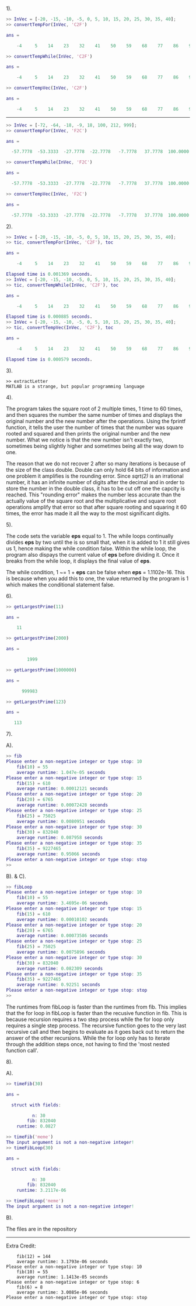 1).

```MATLAB
>> InVec = [-20, -15, -10, -5, 0, 5, 10, 15, 20, 25, 30, 35, 40];
>> convertTempFor(InVec, 'C2F')

ans =

    -4     5    14    23    32    41    50    59    68    77    86    95   104

>> convertTempWhile(InVec, 'C2F')

ans =

    -4     5    14    23    32    41    50    59    68    77    86    95   104

>> convertTempVec(InVec, 'C2F')

ans =

    -4     5    14    23    32    41    50    59    68    77    86    95   104
```

---

```MATLAB
>> InVec = [-72, -64, -18, -9, 18, 100, 212, 999];
>> convertTempFor(InVec, 'F2C')

ans =

  -57.7778  -53.3333  -27.7778  -22.7778   -7.7778   37.7778  100.0000  537.2222

>> convertTempWhile(InVec, 'F2C')

ans =

  -57.7778  -53.3333  -27.7778  -22.7778   -7.7778   37.7778  100.0000  537.2222

>> convertTempVec(InVec, 'F2C')

ans =

  -57.7778  -53.3333  -27.7778  -22.7778   -7.7778   37.7778  100.0000  537.2222
```

2).

```MATLAB
>> InVec = [-20, -15, -10, -5, 0, 5, 10, 15, 20, 25, 30, 35, 40];
>> tic, convertTempFor(InVec, 'C2F'), toc

ans =

    -4     5    14    23    32    41    50    59    68    77    86    95   104

Elapsed time is 0.001369 seconds.
>> InVec = [-20, -15, -10, -5, 0, 5, 10, 15, 20, 25, 30, 35, 40];
>> tic, convertTempWhile(InVec, 'C2F'), toc

ans =

    -4     5    14    23    32    41    50    59    68    77    86    95   104

Elapsed time is 0.000885 seconds.
>> InVec = [-20, -15, -10, -5, 0, 5, 10, 15, 20, 25, 30, 35, 40];
>> tic, convertTempVec(InVec, 'C2F'), toc

ans =

    -4     5    14    23    32    41    50    59    68    77    86    95   104

Elapsed time is 0.000579 seconds.
```

3).

```
>> extractLetter
MATLAB is a strange, but popular programming language
```

4).

The program takes the square root of 2 multiple times, 1 time to 60 times, and then squares the number the same number of times and displays the original number and the new number after the operations. Using the fprintf function, it tells the user the number of times that the number was square rooted and squared and then prints the original number and the new number. What we notice is that the new number isn't exactly two, sometimes being slightly higher and sometimes being all the way down to one.

The reason that we do not recover 2 after so many iterations is because of the size of the class double. Double can only hold 64 bits of information and one problem it amplifies is the rounding error. Since *sqrt(2)* is an irrational number, it has an infinite number of digits after the decimal and in order to store the number in the double class, it has to be cut off one the capcity is reached. This "rounding error" makes the number less accurate than the actually value of the square root and the multiplicative and square root operations amplify that error so that after square rooting and squaring it 60 times, the error has made it all the way to the most significant digits.

5).

The code sets the variable **eps** equal to 1. The while loops continually divides **eps** by two until the is so small that, when it is added to 1 it still gives us 1, hence making the while condition false. Within the while loop, the program also dispays the current value of **eps** before dividing it. Once it breaks from the while loop, it displays the final value of **eps**.

The while condition, 1 ~= 1 + **eps** can be false when **eps** = 1.1102e-16. This is because when you add this to one, the value returned by the program is 1 which makes the conditional statement false.

6).

```MATLAB
>> getLargestPrime(11)

ans =

    11

>> getLargestPrime(2000)

ans =

        1999

>> getLargestPrime(1000000)

ans =

      999983

>> getLargestPrime(123)

ans =

   113
```

7).

A).

```MATLAB
>> fib
Please enter a non-negative integer or type stop: 10
	fib(10) = 55
	average runtime: 1.047e-05 seconds
Please enter a non-negative integer or type stop: 15
	fib(15) = 610
	average runtime: 0.00012121 seconds
Please enter a non-negative integer or type stop: 20
	fib(20) = 6765
	average runtime: 0.00072428 seconds
Please enter a non-negative integer or type stop: 25
	fib(25) = 75025
	average runtime: 0.0080951 seconds
Please enter a non-negative integer or type stop: 30
	fib(30) = 832040
	average runtime: 0.087958 seconds
Please enter a non-negative integer or type stop: 35
	fib(35) = 9227465
	average runtime: 0.95066 seconds
Please enter a non-negative integer or type stop: stop
>>
```

B). & C).

```MATLAB
>> fibLoop
Please enter a non-negative integer or type stop: 10
	fib(10) = 55
	average runtime: 3.4695e-06 seconds
Please enter a non-negative integer or type stop: 15
	fib(15) = 610
	average runtime: 0.00010102 seconds
Please enter a non-negative integer or type stop: 20
	fib(20) = 6765
	average runtime: 0.00073586 seconds
Please enter a non-negative integer or type stop: 25
	fib(25) = 75025
	average runtime: 0.0075896 seconds
Please enter a non-negative integer or type stop: 30
	fib(30) = 832040
	average runtime: 0.082309 seconds
Please enter a non-negative integer or type stop: 35
	fib(35) = 9227465
	average runtime: 0.92251 seconds
Please enter a non-negative integer or type stop: stop
>> 
```

The runtimes from fibLoop is faster than the runtimes from fib. This implies that the for loop in fibLoop is faster than the recusive function in fib. This is because recursion requires a two step process while the for loop only requires a single step process. The recursive function goes to the very last recursive call and then begins to evaluate as it goes back out to return the answer of the other recursions. While the for loop only has to iterate through the addition steps once, not having to find the 'most nested function call'.

8).

A).

```MATLAB
>> timeFib(30)

ans = 

  struct with fields:

          n: 30
        fib: 832040
    runtime: 0.0827

>> timeFib('meme')
The input argument is not a non-negative integer!
>> timeFibLoop(30)

ans = 

  struct with fields:

          n: 30
        fib: 832040
    runtime: 3.2117e-06

>> timeFibLoop('meme')
The input argument is not a non-negative integer!
```

B). 

The files are in the repository

---

Extra Credit:

```Please enter a non-negative integer or type stop: 12
	fib(12) = 144
	average runtime: 3.1793e-06 seconds
Please enter a non-negative integer or type stop: 10
	fib(10) = 55
	average runtime: 1.1413e-05 seconds
Please enter a non-negative integer or type stop: 6
	fib(6) = 8
	average runtime: 3.0085e-06 seconds
Please enter a non-negative integer or type stop: stop
```
